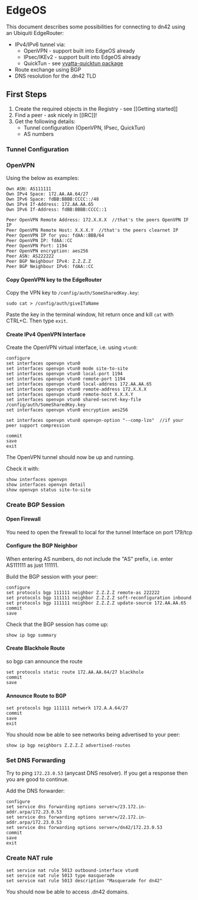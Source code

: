 # EdgeOS  

This document describes some possibilities for connecting to dn42 using an Ubiquiti EdgeRouter:

* IPv4/IPv6 tunnel via:
    * OpenVPN - support built into EdgeOS already
    * IPsec/IKEv2 - support built into EdgeOS already
    * QuickTun - see [vyatta-quicktun package](https://github.com/neilalexander/vyatta-quicktun)
* Route exchange using BGP
* DNS resolution for the .dn42 TLD

## First Steps

1. Create the required objects in the Registry - see [[Getting started]] 
2. Find a peer - ask nicely in [[IRC]]!
3. Get the following details:
    * Tunnel configuration (OpenVPN, IPsec, QuickTun)
    * AS numbers 

### Tunnel Configuration

### OpenVPN 

Using the below as examples:

    Own ASN: AS111111  
    Own IPv4 Space: 172.AA.AA.64/27  
    Own IPv6 Space: fdBB:BBBB:CCCC::/48  
    Own IPv4 If-Address: 172.AA.AA.65  
    Own IPv6 If-Address: fdBB:BBBB:CCCC::1   

    Peer OpenVPN Remote Address: 172.X.X.X  //that's the peers OpenVPN IF IP  
    Peer OpenVPN Remote Host: X.X.X.Y  //that's the peers clearnet IP  
    Peer OpenVPN IP for you: fdAA::BBB/64  
    Peer OpenVPN IP: fdAA::CC  
    Peer OpenVPN Port: 1194  
    Peer OpenVPN encryption: aes256  
    Peer ASN: AS222222  
    Peer BGP Neighbour IPv4: Z.Z.Z.Z  
    Peer BGP Neighbour IPv6: fdAA::CC  

#### Copy OpenVPN key to the EdgeRouter  

Copy the VPN key to `/config/auth/SomeSharedKey.key`:
 
    sudo cat > /config/auth/giveITaName

Paste the key in the terminal window, hit return once and kill `cat` with CTRL+C. Then type `exit`.

####  Create IPv4 OpenVPN Interface

Create the OpenVPN virtual interface, i.e. using `vtun0`:

    configure  
    set interfaces openvpn vtun0  
    set interfaces openvpn vtun0 mode site-to-site  
    set interfaces openvpn vtun0 local-port 1194   
    set interfaces openvpn vtun0 remote-port 1194  
    set interfaces openvpn vtun0 local-address 172.AA.AA.65  
    set interfaces openvpn vtun0 remote-address 172.X.X.X  
    set interfaces openvpn vtun0 remote-host X.X.X.Y   
    set interfaces openvpn vtun0 shared-secret-key-file /config/auth/SomeSharedKey.key    
    set interfaces openvpn vtun0 encryption aes256  

    set interfaces openvpn vtun0 openvpn-option "--comp-lzo"  //if your peer support compression  

    commit   
    save  
    exit  

The OpenVPN tunnel should now be up and running.

Check it with:  

    show interfaces openvpn    
    show interfaces openvpn detail  
    show openvpn status site-to-site  

### Create BGP Session

#### Open Firewall

You need to open the firewall to local for the tunnel Interface on port 179/tcp

#### Configure the BGP Neighbor

When entering AS numbers, do not include the "AS" prefix, i.e. enter AS111111 as just 111111.

Build the BGP session with your peer:

    configure  
    set protocols bgp 111111 neighbor Z.Z.Z.Z remote-as 222222  
    set protocols bgp 111111 neighbor Z.Z.Z.Z soft-reconfiguration inbound  
    set protocols bgp 111111 neighbor Z.Z.Z.Z update-source 172.AA.AA.65  
    commit
    save

Check that the BGP session has come up:

    show ip bgp summary  

#### Create Blackhole Route

so bgp can announce the route  

    set protocols static route 172.AA.AA.64/27 blackhole  
    commit  
    save  

#### Announce Route to BGP
  
    set protocols bgp 111111 network 172.A.A.64/27  
    commit  
    save  
    exit  

You should now be able to see networks being advertised to your peer: 

    show ip bgp neighbors Z.Z.Z.Z advertised-routes  

### Set DNS Forwarding

Try to ping `172.23.0.53` (anycast DNS resolver). If you get a response then you are good to continue. 

Add the DNS forwarder: 

    configure
    set service dns forwarding options server=/23.172.in-addr.arpa/172.23.0.53  
    set service dns forwarding options server=/22.172.in-addr.arpa/172.23.0.53  
    set service dns forwarding options server=/dn42/172.23.0.53  
    commit
    save
    exit

### Create NAT rule

    set service nat rule 5013 outbound-interface vtun0
    set service nat rule 5013 type masquerade
    set service nat rule 5013 description "Masquerade for dn42"

You should now be able to access .dn42 domains. 
